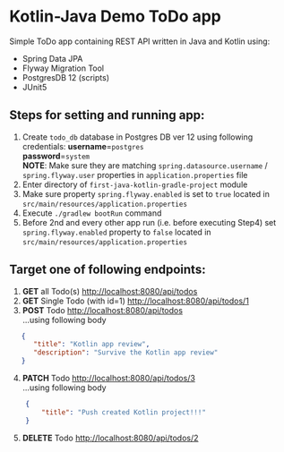 # Kotlin-Java Demo ToDo app

Simple ToDo app containing REST API written in Java and Kotlin using:
* Spring Data JPA
* Flyway Migration Tool
* PostgresDB 12 (scripts)
* JUnit5


## Steps for setting and running app:
1. Create `todo_db` database in Postgres DB ver 12 using following credentials:
   **username**=`postgres`<br/>
   **password**=`system`<br/>
   **NOTE**: Make sure they are matching `spring.datasource.username` / `spring.flyway.user` properties in `application.properties` file
2. Enter directory of `first-java-kotlin-gradle-project` module
3. Make sure  property `spring.flyway.enabled` is set to `true` located in `src/main/resources/application.properties`
4. Execute `./gradlew bootRun` command
5. Before 2nd and every other app run (i.e. before executing Step4) set `spring.flyway.enabled` property to `false` located in `src/main/resources/application.properties` 

## Target one of following endpoints:

1. **GET** all Todo(s) [http://localhost:8080/api/todos](http://localhost:8080/api/todos) <br/>
2. **GET** Single Todo (with id=1) [http://localhost:8080/api/todos/1](http://localhost:8080/api/todos/1) <br/>
3. **POST** Todo [http://localhost:8080/api/todos](http://localhost:8080/api/todos) <br/>
...using following body
```json
   {
      "title": "Kotlin app review",
      "description": "Survive the Kotlin app review"
   }
   ```
4. **PATCH** Todo [http://localhost:8080/api/todos/3](http://localhost:8080/api/todos/3) <br/>
...using following body
```json
    {
        "title": "Push created Kotlin project!!!"
    }
 ```
5. **DELETE** Todo [http://localhost:8080/api/todos/2](http://localhost:8080/api/todos/2) <br/>